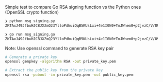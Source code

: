 
Simple test to compare Go RSA signing function vs the Python ones (OpenSSL crypto function)

```bash
❯ python msg_signing.py
ZKTAxJ49JfbuHJCBJXZmQ23YlloPdhuiQqB5KUsLxi+4e1I0N0+TnJWnem0+p2jvzC/V/89AW/TGGH+radHCvA/OVdWW9x4sBVB+l1VlmVsiZJER66sj+ndereGLbU5HyL4gZSOTff6SoTcKL38iI65PrOIE/ChNiwF+1HIpCOyRTles6+LlkNKVnLEYwWJf0MpUm66lesAwGTqBVAuujvAhOVL98GdWgt58YXaYEdU7Fk6VW+YrWID+NOs8fewqN9AR2R+oCbnB+hir9RKgOXu9Zz42OYIXBZSMSV4oMjqCM532cdT5nq1hlOPGZqoUPSDx6UILaVxL/QucmwTVKA==

❯ go run msg_signing.go
ZKTAxJ49JfbuHJCBJXZmQ23YlloPdhuiQqB5KUsLxi+4e1I0N0+TnJWnem0+p2jvzC/V/89AW/TGGH+radHCvA/OVdWW9x4sBVB+l1VlmVsiZJER66sj+ndereGLbU5HyL4gZSOTff6SoTcKL38iI65PrOIE/ChNiwF+1HIpCOyRTles6+LlkNKVnLEYwWJf0MpUm66lesAwGTqBVAuujvAhOVL98GdWgt58YXaYEdU7Fk6VW+YrWID+NOs8fewqN9AR2R+oCbnB+hir9RKgOXu9Zz42OYIXBZSMSV4oMjqCM532cdT5nq1hlOPGZqoUPSDx6UILaVxL/QucmwTVKA==%                                          

```


Note: Use openssl command to generate RSA key pair

```bash
# Generate a private key
openssl genpkey -algorithm RSA -out private_key.pem

# Extract the public key from the private key
openssl rsa -pubout -in private_key.pem -out public_key.pem
```
